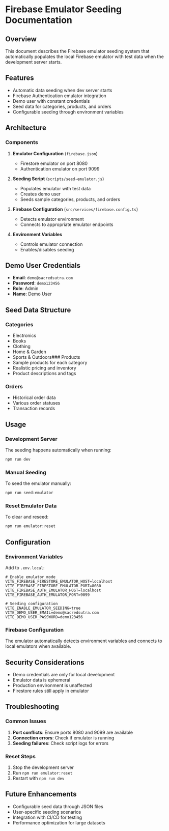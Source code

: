 # Firebase Emulator Seeding Documentation

## Overview
This document describes the Firebase emulator seeding system that automatically populates the local Firebase emulator with test data when the development server starts.

## Features
- Automatic data seeding when dev server starts
- Firebase Authentication emulator integration
- Demo user with constant credentials
- Seed data for categories, products, and orders
- Configurable seeding through environment variables

## Architecture

### Components
1. **Emulator Configuration** (`firebase.json`)
   - Firestore emulator on port 8080
   - Authentication emulator on port 9099
   
2. **Seeding Script** (`scripts/seed-emulator.js`)
   - Populates emulator with test data
   - Creates demo user
   - Seeds sample categories, products, and orders
   
3. **Firebase Configuration** (`src/services/firebase.config.ts`)
   - Detects emulator environment
   - Connects to appropriate emulator endpoints
   
4. **Environment Variables**
   - Controls emulator connection
   - Enables/disables seeding

## Demo User Credentials
- **Email**: `demo@sacredsutra.com`
- **Password**: `demo123456`
- **Role**: Admin
- **Name**: Demo User

## Seed Data Structure

### Categories
- Electronics
- Books
- Clothing
- Home & Garden
- Sports & Outdoors### Products
- Sample products for each category
- Realistic pricing and inventory
- Product descriptions and tags

### Orders
- Historical order data
- Various order statuses
- Transaction records

## Usage

### Development Server
The seeding happens automatically when running:
```bash
npm run dev
```

### Manual Seeding
To seed the emulator manually:
```bash
npm run seed:emulator
```

### Reset Emulator Data
To clear and reseed:
```bash
npm run emulator:reset
```

## Configuration

### Environment Variables
Add to `.env.local`:
```env
# Enable emulator mode
VITE_FIREBASE_FIRESTORE_EMULATOR_HOST=localhost
VITE_FIREBASE_FIRESTORE_EMULATOR_PORT=8080
VITE_FIREBASE_AUTH_EMULATOR_HOST=localhost
VITE_FIREBASE_AUTH_EMULATOR_PORT=9099

# Seeding configuration
VITE_ENABLE_EMULATOR_SEEDING=true
VITE_DEMO_USER_EMAIL=demo@sacredsutra.com
VITE_DEMO_USER_PASSWORD=demo123456
```

### Firebase Configuration
The emulator automatically detects environment variables and connects to local emulators when available.

## Security Considerations
- Demo credentials are only for local development
- Emulator data is ephemeral
- Production environment is unaffected
- Firestore rules still apply in emulator

## Troubleshooting

### Common Issues
1. **Port conflicts**: Ensure ports 8080 and 9099 are available
2. **Connection errors**: Check if emulator is running
3. **Seeding failures**: Check script logs for errors

### Reset Steps
1. Stop the development server
2. Run `npm run emulator:reset`
3. Restart with `npm run dev`

## Future Enhancements
- Configurable seed data through JSON files
- User-specific seeding scenarios
- Integration with CI/CD for testing
- Performance optimization for large datasets